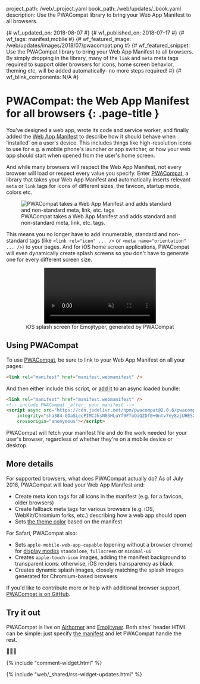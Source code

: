 project_path: /web/_project.yaml
book_path: /web/updates/_book.yaml
description: Use the PWACompat library to bring your Web App Manifest to all browsers.

{# wf_updated_on: 2018-08-07 #}
{# wf_published_on: 2018-07-17 #}
{# wf_tags: manifest,mobile #}
{# wf_featured_image: /web/updates/images/2018/07/pwacompat.png #}
{# wf_featured_snippet: Use the PWACompat library to bring your Web App Manifest to all browsers. By simply dropping in the library, many of the <code>link</code> and <code>meta</code> meta tags required to support older browsers for icons, home screen behavior, theming etc, will be added automatically- no more steps required! #}
{# wf_blink_components: N/A #}

# PWACompat: the Web App Manifest for all browsers {: .page-title }

<style>
  figure.figure-center {
    display: flex;
    align-items: center;
    flex-flow: column;
  }
</style>

You've designed a web app, wrote its code and service worker, and finally added the
[Web App Manifest](/web/fundamentals/web-app-manifest/) to describe how it should behave when
'installed' on a user's device. This includes things like high-resolution icons to use for e.g. a
mobile phone's launcher or app switcher, or how your web app should start when opened from the
user's home screen.

And while many browsers will respect the Web App Manifest, not every browser will load or respect
every value you specify. Enter [PWACompat](https://github.com/GoogleChromeLabs/pwacompat), a
library that takes your Web App Manifest and automatically inserts relevant `meta` or `link` tags
for icons of different sizes, the favicon, startup mode, colors etc.

<figure class="figure-center">
  <img src="/web/updates/images/2018/07/webmanifest.png"
       alt="PWACompat takes a Web App Manifest and adds standard and non-standard meta, link, etc. tags" />
  <figcaption>
    PWACompat takes a Web App Manifest and adds standard and non-standard meta, link, etc. tags.
  </figcaption>
</figure>

This means you no longer have to add innumerable, standard and non-standard tags (like `<link rel="icon" ... />`
or `<meta name="orientation" ... />`) to your pages. And for iOS home screen applications, PWACompat
will even dynamically create splash screens so you don't have to generate one for every different
screen size.

<figure class="figure-center">
  <video autoplay muted loop src="/web/updates/images/2018/07/emojityper-ios.mp4"></video>
  <figcaption>iOS splash screen for Emojityper, generated by PWACompat</figcaption>
</figure>

## Using PWACompat

To use [PWACompat](https://github.com/GoogleChromeLabs/pwacompat), be sure to link to your Web App
Manifest on all your pages:

```html
<link rel="manifest" href="manifest.webmanifest" />
```

And then either include this script, or [add it](https://www.npmjs.com/package/pwacompat) to an
async loaded bundle:

```html
<link rel="manifest" href="manifest.webmanifest" />
<!-- include PWACompat _after_ your manifest -->
<script async src="https://cdn.jsdelivr.net/npm/pwacompat@2.0.6/pwacompat.min.js"
    integrity="sha384-GOaSLecPIMCJksN83HLuYf9FToOiQ2Df0+0ntv7ey8zjUHESXhthwvq9hXAZTifA"
    crossorigin="anonymous"></script>
```

PWACompat will fetch your manifest file and do the work needed for your user's browser, regardless of
whether they're on a mobile device or desktop.

## More details

For supported browsers, what does PWACompat actually do? As of July 2018, PWACompat will load your
Web App Manifest and:

* Create meta icon tags for all icons in the manifest (e.g. for a favicon, older browsers)
* Create fallback meta tags for various browsers (e.g. iOS, WebKit/Chromium forks, etc.) describing
  how a web app should open
* Sets [the theme color][theme-color] based on the manifest

[theme-color]: /web/updates/2014/11/Support-for-theme-color-in-Chrome-39-for-Android

For Safari, PWACompat also:

* Sets `apple-mobile-web-app-capable` (opening without a browser chrome) for
  [display modes](/web/fundamentals/web-app-manifest/#display) `standalone`, `fullscreen` or
  `minimal-ui`
* Creates `apple-touch-icon` images, adding the manifest background to transparent icons:
  otherwise, iOS renders transparency as black
* Creates dynamic splash images, closely matching the splash images generated for Chromium-based
  browsers

If you'd like to contribute more or help with additional browser support,
[PWACompat is on GitHub](https://github.com/GoogleChromeLabs/pwacompat).

## Try it out

PWACompat is live on [Airhorner](https://airhorner.com) and
[Emojityper](https://emojityper.com). Both sites' header HTML can be simple: just specify
[the manifest](https://emojityper.com/manifest.json) and let PWACompat handle the rest.

📢🤣🎉

{% include "comment-widget.html" %}

{% include "web/_shared/rss-widget-updates.html" %}
